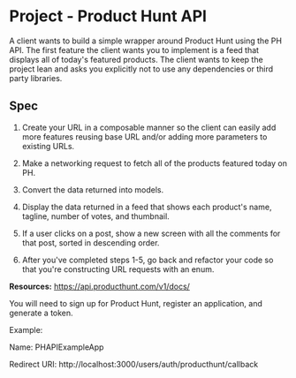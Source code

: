 # Project - Product Hunt API

A client wants to build a simple wrapper around Product Hunt using the PH API. The first feature the client wants you to implement is a feed that displays all of today's featured products. The client wants to keep the project lean and asks you explicitly not to use any dependencies or third party libraries.

## Spec

1. Create your URL in a composable manner so the client can easily add more features reusing base URL and/or adding more parameters to existing URLs.

3. Make a networking request to fetch all of the products featured today on PH.

4. Convert the data returned into models.

5. Display the data returned in a feed that shows each product's name, tagline, number of votes, and thumbnail.

6. If a user clicks on a post, show a new screen with all the comments for that post, sorted in descending order.

7. After you've completed steps 1-5, go back and refactor your code so that you're constructing URL requests with an enum.

**Resources:**
https://api.producthunt.com/v1/docs/

You will need to sign up for Product Hunt, register an application, and generate a token.

Example:

Name: PHAPIExampleApp

Redirect URI: http://localhost:3000/users/auth/producthunt/callback
